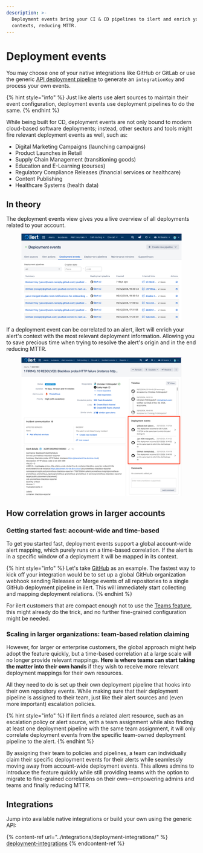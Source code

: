 ```yaml
---
description: >-
  Deployment events bring your CI & CD pipelines to ilert and enrich your alert
  contexts, reducing MTTR.
---
```


# Deployment events

You may choose one of your native integrations like GitHub or GitLab or use the generic [API deployment pipeline](../integrations/deployment-integrations/api.md) to generate an `integrationKey` and process your own events.

{% hint style="info" %}
Just like alerts use alert sources to maintain their event configuration, deployment events use deployment pipelines to do the same.
{% endhint %}

While being built for CD, deployment events are not only bound to modern cloud-based software deployments; instead, other sectors and tools might fire relevant deployment events as well, such as:

* Digital Marketing Campaigns (launching campaigns)
* Product Launches in Retail
* Supply Chain Management (transitioning goods)
* Education and E-Learning (courses)
* Regulatory Compliance Releases (financial services or healthcare)
* Content Publishing
* Healthcare Systems (health data)

## In theory

The deployment events view gives you a live overview of all deployments related to your account.

<figure><img src="../.gitbook/assets/image (142).png" alt=""><figcaption></figcaption></figure>

If a deployment event can be correlated to an alert, ilert will enrich your alert's context with the most relevant deployment information. Allowing you to save precious time when trying to resolve the alert's origin and in the end reducing MTTR.

<figure><img src="../.gitbook/assets/image (143).png" alt=""><figcaption></figcaption></figure>

## How correlation grows in larger accounts

### Getting started fast: account-wide and time-based

To get you started fast, deployment events support a global account-wide alert mapping, which purely runs on a time-based correlation. If the alert is in a specific window of a deployment it will be mapped in its context.

{% hint style="info" %}
Let's take [GitHub](../integrations/deployment-integrations/github.md) as an example. The fastest way to kick off your integration would be to set up a global GitHub organization webhook sending Releases or Merge events of all repositories to a single GitHub deployment pipeline in ilert. This will immediately start collecting and mapping deployment relations.
{% endhint %}

For ilert customers that are compact enough not to use the [Teams feature](../user-administration/teams.md), this might already do the trick, and no further fine-grained configuration might be needed.

### Scaling in larger organizations: team-based relation claiming

However, for larger or enterprise customers, the global approach might help adopt the feature quickly, but a time-based correlation at a large scale will no longer provide relevant mappings. **Here is where teams can start taking the matter into their own hands** if they wish to receive more relevant deployment mappings for their own resources.

All they need to do is set up their own deployment pipeline that hooks into their own repository events. While making sure that their deployment pipeline is assigned to their team, just like their alert sources and (even more important) escalation policies.

{% hint style="info" %}
If ilert finds a related alert resource, such as an escalation policy or alert source, with a team assignment while also finding at least one deployment pipeline with the same team assignment, it will only correlate deployment events from the specific team-owned deployment pipeline to the alert.
{% endhint %}

By assigning their team to policies and pipelines, a team can individually claim their specific deployment events for their alerts while seamlessly moving away from account-wide deployment events. This allows admins to introduce the feature quickly while still providing teams with the option to migrate to fine-grained correlations on their own—empowering admins and teams and finally reducing MTTR.

## Integrations

Jump into available native integrations or build your own using the generic API:

{% content-ref url="../integrations/deployment-integrations/" %}
[deployment-integrations](../integrations/deployment-integrations/)
{% endcontent-ref %}



